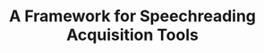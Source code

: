 ---
layout: poster
category: 'Poster'
title: "A Framework for Speechreading Acquisition Tools"
authors: Benjamin M. Gorman
image-url: "/assets/images/posters/SicsaPoster.png"
---